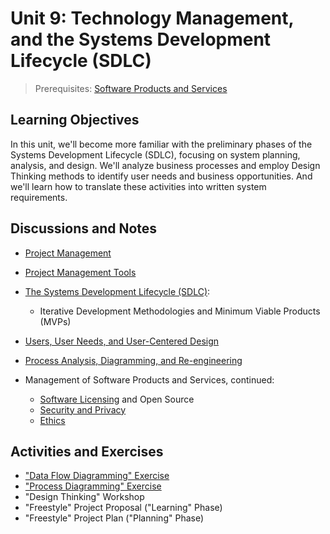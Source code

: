 # Unit 9: Technology Management, and the Systems Development Lifecycle (SDLC)

> Prerequisites: [Software Products and Services](/units/unit-8.md)

## Learning Objectives

In this unit, we'll become more familiar with the preliminary phases of the Systems Development Lifecycle (SDLC), focusing on system planning, analysis, and design. We'll analyze business processes and employ Design Thinking methods to identify user needs and business opportunities. And we'll learn how to translate these activities into written system requirements.

## Discussions and Notes

  + [Project Management](/notes/project-mgmt/README.md)
  + [Project Management Tools](/notes/project-mgmt/tools.md)
  + [The Systems Development Lifecycle (SDLC)](/notes/project-mgmt/dev-lifecycle.md):
    + Iterative Development Methodologies and Minimum Viable Products (MVPs)
  + [Users, User Needs, and User-Centered Design](/notes/info-systems/people.md)
  + [Process Analysis, Diagramming, and Re-engineering](/notes/info-systems/processes.md)

  + Management of Software Products and Services, continued:
    + [Software Licensing](/notes/licensing.md) and Open Source
    + [Security and Privacy](/notes/security-privacy.md)
    + [Ethics](/notes/ethics.md)

## Activities and Exercises

  + ["Data Flow Diagramming" Exercise](/exercises/data-flow-diagramming/README.md)
  + ["Process Diagramming" Exercise](/exercises/process-diagramming/README.md)
  + "Design Thinking" Workshop
  + "Freestyle" Project Proposal ("Learning" Phase)
  + "Freestyle" Project Plan ("Planning" Phase)
